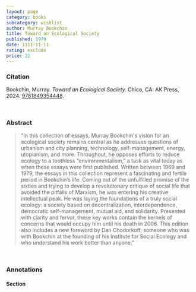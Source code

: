 ```yaml
---
layout: page
category: books
subcategory: wishlist
author: Murray Bookchin
title: Toward an Ecological Society
published: 1979
date: 1111-11-11
rating: exclude
price: 22
---
```


### Citation

Bookchin, Murray. *Toward an Ecological Society.* Chico, CA: AK Press, 2024. [9781849354448](https://www.akpress.org/toward-an-ecological-society.html).

<br>

### Abstract

> "In this collection of essays, Murray Bookchin's vision for an ecological society remains central as he addresses questions of urbanism and city planning, technology, self-management, energy, utopianism, and more. Throughout, he opposes efforts to reduce ecology to a toothless “environmentalism,” a task as vital today as when these essays were first published. Written between 1969 and 1979, the essays in this collection represent a fascinating and fertile period in Bookchin’s life. Coming out of the unfulfilled promise of the sixties and trying to develop a revolutionary critique of social life that avoided the pitfalls of Marxism, he was entering his creative intellectual peak. He was laying the foundations of a truly social ecology: a society based on decentralization, interdependence, democratic self-management, mutual aid, and solidarity. Presented with clarity and fervor, these key works contain the kernels of concerns that would occupy him until his death in 2006. This edition also includes a new foreword by Dan Chodorkoff, someone who was with Bookchin at the founding of his Institute for Social Ecology and who understand his work better than anyone."

<br>

### Annotations

#### Section

<br>
